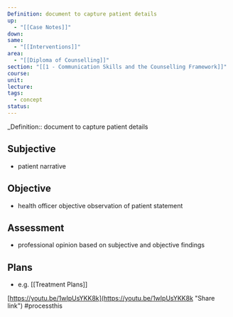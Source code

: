 ```yaml
---
Definition: document to capture patient details
up:
  - "[[Case Notes]]"
down: 
same:
  - "[[Interventions]]"
area:
  - "[[Diploma of Counselling]]"
section: "[[1 - Communication Skills and the Counselling Framework]]"
course: 
unit: 
lecture: 
tags:
  - concept
status: 
---
```

\_Definition::  document to capture patient details

## Subjective
- patient narrative
## Objective
- health officer objective observation of patient statement
## Assessment
- professional opinion based on subjective and objective findings

## Plans
- e.g. [[Treatment Plans]]

[https://youtu.be/1wIpUsYKK8k](https://youtu.be/1wIpUsYKK8k "Share link") #processthis 